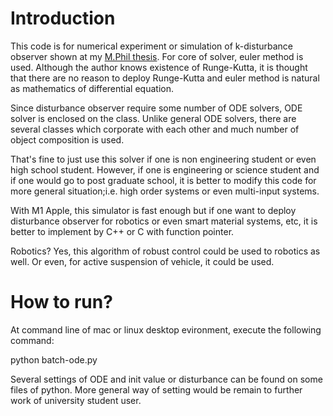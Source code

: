 # Introduction

This code is for numerical experiment or simulation of k-disturbance observer shown at my [M.Phil thesis](https://www.khj1977.net/mphil_thesis_additional/). For core of solver, euler method is used. Although the author knows existence of Runge-Kutta, it is thought that there are no reason to deploy Runge-Kutta and euler method is natural as mathematics of differential equation.

Since disturbance observer require some number of ODE solvers, ODE solver is enclosed on the class. Unlike general ODE solvers, there are several classes which corporate with each other and much number of object composition is used.

That's fine to just use this solver if one is non engineering student or even high school student. However, if one is engineering or science student and if one would go to post graduate school, it is better to modify this code for more general situation;i.e. high order systems or even multi-input systems.

With M1 Apple, this simulator is fast enough but if one want to deploy disturbance observer for robotics or even smart material systems, etc, it is better to implement by C++ or C with function pointer.

Robotics? Yes, this algorithm of robust control could be used to robotics as well. Or even, for active suspension of vehicle, it could be used.

# How to run?

At command line of mac or linux desktop evironment, execute the following command:

python batch-ode.py 

Several settings of ODE and init value or disturbance can be found on some files of python. More general way of setting would be remain to further work of university student user.